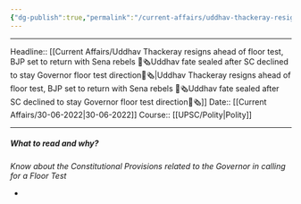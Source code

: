 ```yaml
---
{"dg-publish":true,"permalink":"/current-affairs/uddhav-thackeray-resigns-ahead-of-floor-test-bjp-set-to-return-with-sena-rebels-uddhav-fate-sealed-after-sc-declined-to-stay-governor-floor-test-direction/"}
---
```


----
Headline:: [[Current Affairs/Uddhav Thackeray resigns ahead of floor test, BJP set to return with Sena rebels 📰🗞️Uddhav fate sealed after SC declined to stay Governor floor test direction📰🗞️\|Uddhav Thackeray resigns ahead of floor test, BJP set to return with Sena rebels 📰🗞️Uddhav fate sealed after SC declined to stay Governor floor test direction📰🗞️]]
Date:: [[Current Affairs/30-06-2022\|30-06-2022]]
Course:: [[UPSC/Polity\|Polity]] 

----
##### What to read and why? 
_Know about the Constitutional Provisions related to the Governor in calling for a Floor Test_

- 

